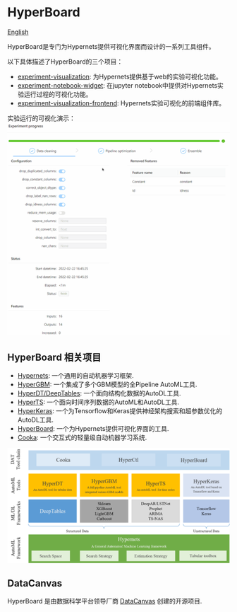 # HyperBoard

[English](README.md)

HyperBoard是专门为Hypernets提供可视化界面而设计的一系列工具组件。 

以下具体描述了HyperBoard的三个项目：
- [experiment-visualization](./experiment-visualization): 为Hypernets提供基于web的实验可视化功能。
- [experiment-notebook-widget](./experiment-notebook-widget): 在jupyter notebook中提供对Hypernets实验运行过程的可视化功能。
- [experiment-visualization-frontend](./experiment-visualization-frontend): Hypernets实验可视化的前端组件库。

实验运行的可视化演示：
![experiment_process.gif](docs/images/experiment_process.gif)

## HyperBoard 相关项目
 
* [Hypernets](https://github.com/DataCanvasIO/Hypernets): 一个通用的自动机器学习框架.
* [HyperGBM](https://github.com/DataCanvasIO/HyperGBM): 一个集成了多个GBM模型的全Pipeline AutoML工具.
* [HyperDT/DeepTables](https://github.com/DataCanvasIO/DeepTables): 一个面向结构化数据的AutoDL工具.
* [HyperTS](https://github.com/DataCanvasIO/HyperTS): 一个面向时间序列数据的AutoML和AutoDL工具.
* [HyperKeras](https://github.com/DataCanvasIO/HyperKeras): 一个为Tensorflow和Keras提供神经架构搜索和超参数优化的AutoDL工具.
* [HyperBoard](https://github.com/DataCanvasIO/HyperBoard): 一个为Hypernets提供可视化界面的工具.
* [Cooka](https://github.com/DataCanvasIO/Cooka): 一个交互式的轻量级自动机器学习系统.

![DataCanvas AutoML Toolkit](docs/images/DAT2.5.png)


## DataCanvas
HyperBoard 是由数据科学平台领导厂商 [DataCanvas](https://www.datacanvas.com/) 创建的开源项目.
